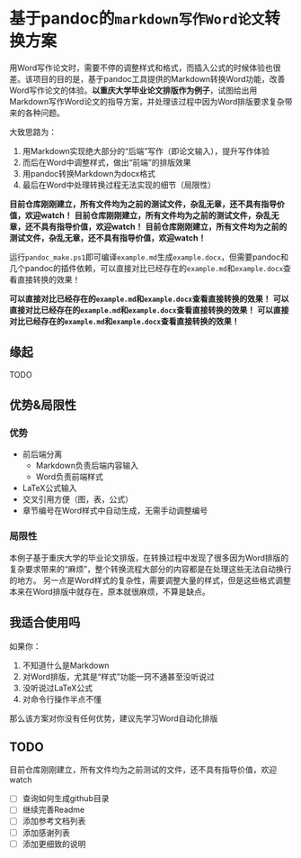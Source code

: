 # 基于pandoc的`markdown写作Word论文`转换方案

用Word写作论文时，需要不停的调整样式和格式，而插入公式的时候体验也很差。该项目的目的是，基于pandoc工具提供的Markdown转换Word功能，改善Word写作论文的体验。**以重庆大学毕业论文排版作为例子**，试图给出用Markdown写作Word论文的指导方案，并处理该过程中因为Word排版要求复杂带来的各种问题。

大致思路为：

1. 用Markdown实现绝大部分的“后端”写作（即论文输入），提升写作体验
2. 而后在Word中调整样式，做出“前端”的排版效果
3. 用pandoc转换Markdown为docx格式
4. 最后在Word中处理转换过程无法实现的细节（局限性）

**目前仓库刚刚建立，所有文件均为之前的测试文件，杂乱无章，还不具有指导价值，欢迎watch！**
**目前仓库刚刚建立，所有文件均为之前的测试文件，杂乱无章，还不具有指导价值，欢迎watch！**
**目前仓库刚刚建立，所有文件均为之前的测试文件，杂乱无章，还不具有指导价值，欢迎watch！**

运行`pandoc_make.ps1`即可编译`example.md`生成`example.docx`，但需要pandoc和几个pandoc的插件依赖，可以直接对比已经存在的`example.md`和`example.docx`查看直接转换的效果！

**可以直接对比已经存在的`example.md`和`example.docx`查看直接转换的效果！**
**可以直接对比已经存在的`example.md`和`example.docx`查看直接转换的效果！**
**可以直接对比已经存在的`example.md`和`example.docx`查看直接转换的效果！**

## 缘起

TODO

## 优势&局限性

### 优势

* 前后端分离
  * Markdown负责后端内容输入
  * Word负责前端样式
* LaTeX公式输入
* 交叉引用方便（图，表，公式）
* 章节编号在Word样式中自动生成，无需手动调整编号

### 局限性

本例子基于重庆大学的毕业论文排版，在转换过程中发现了很多因为Word排版的复杂要求带来的“麻烦”，整个转换流程大部分的内容都是在处理这些无法自动换行的地方。
另一点是Word样式的复杂性，需要调整大量的样式，但是这些格式调整本来在Word排版中就存在，原本就很麻烦，不算是缺点。

## 我适合使用吗

如果你：

1. 不知道什么是Markdown
2. 对Word排版，尤其是“样式”功能一窍不通甚至没听说过
3. 没听说过LaTeX公式
4. 对命令行操作半点不懂

那么该方案对你没有任何优势，建议先学习Word自动化排版

## TODO

目前仓库刚刚建立，所有文件均为之前测试的文件，还不具有指导价值，欢迎watch

- [ ] 查询如何生成github目录
- [ ] 继续完善Readme
- [ ] 添加参考文档列表
- [ ] 添加感谢列表
- [ ] 添加更细致的说明
